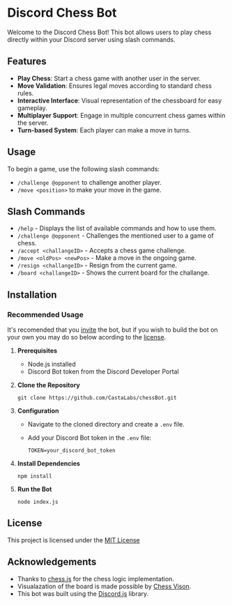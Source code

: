
# Discord Chess Bot

Welcome to the Discord Chess Bot! This bot allows users to play chess directly within your Discord server using slash commands.

## Features

- **Play Chess**: Start a chess game with another user in the server.
- **Move Validation**: Ensures legal moves according to standard chess rules.
- **Interactive Interface**: Visual representation of the chessboard for easy gameplay.
- **Multiplayer Support**: Engage in multiple concurrent chess games within the server.
- **Turn-based System**: Each player can make a move in turns.

## Usage

To begin a game, use the following slash commands:

- `/challenge @opponent` to challenge another player.
- `/move <position>` to make your move in the game.

## Slash Commands

- `/help` - Displays the list of available commands and how to use them.
- `/challenge @opponent` - Challenges the mentioned user to a game of chess.
- `/accept <challangeID>` - Accepts a chess game challenge.
- `/move <oldPos> <newPos>` - Make a move in the ongoing game.
- `/resign <challangeID>` - Resign from the current game.
- `/board <challangeID>` - Shows the current board for the challange.

## Installation

### Recommended Usage

It's recomended that you [invite](https://discord.com/api/oauth2/authorize?client_id=1168936311743328417&permissions=83968&scope=bot%20applications.commands) the bot, but if you wish to build the bot on your own you may do so below acording to the [license](https://github.com/CastaLabs/chessBot?tab=MIT-1-ov-file).

1. **Prerequisites**

	- Node.js installed
	- Discord Bot token from the Discord Developer Portal

2. **Clone the Repository**

    ```git
    git clone https://github.com/CastaLabs/chessBot.git
    ```

3. **Configuration**

	- Navigate to the cloned directory and create a `.env` file.
	- Add your Discord Bot token in the `.env` file:

	  ```node
	  TOKEN=your_discord_bot_token
	  ```

4. **Install Dependencies**

    ```node
    npm install
    ```

5. **Run the Bot**

    ```node
    node index.js
    ```

## License

This project is licensed under the [MIT License](https://github.com/CastaLabs/chessBot?tab=MIT-1-ov-file)
  
## Acknowledgements

- Thanks to [chess.js](https://www.npmjs.com/package/chess.js) for the chess logic implementation.
- Visualazation of the board is made possible by [Chess Vison](https://chessvision.ai).
- This bot was built using the [Discord.js](https://discord.js.org) library.
